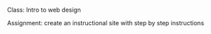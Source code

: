 Class: Intro to web design

Assignment: create an instructional site with step by step instructions
